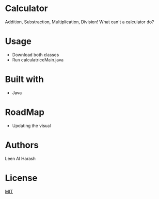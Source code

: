 # Calculator
Addition, Substraction, Multiplication, Division! What can't a calculator do?

# Usage
- Download both classes
- Run calculatriceMain.java

# Built with
- Java

# RoadMap
- Updating the visual

# Authors
Leen Al Harash

# License
[MIT](https://choosealicense.com/licenses/mit/)
